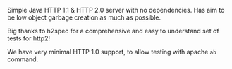 Simple Java HTTP 1.1 & HTTP 2.0 server with no dependencies. Has aim to be low object garbage creation as much as possible.

Big thanks to h2spec for a comprehensive and easy to understand set of tests for http2!

We have very minimal HTTP 1.0 support, to allow testing with apache `ab` command.